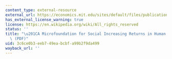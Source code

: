 ```yaml
---
content_type: external-resource
external_url: https://economics.mit.edu/sites/default/files/publications/microfoundation-for-social-increasing-returns.pdf
has_external_license_warning: true
license: https://en.wikipedia.org/wiki/All_rights_reserved
status: ''
title: "\u201CA Microfoundation for Social Increasing Returns in Human Capital Accumulation.\u201D\
  \ (PDF)"
uid: 3c6ce0b3-eeb7-49ea-bcbf-a99b2f9da499
wayback_url: ''
---
```

